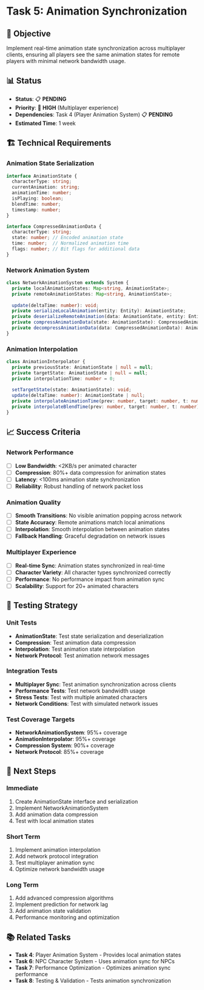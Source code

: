 # Task 5: Animation Synchronization

## 🎯 **Objective**
Implement real-time animation state synchronization across multiplayer clients, ensuring all players see the same animation states for remote players with minimal network bandwidth usage.

## 📊 **Status**
- **Status**: 📋 **PENDING**
- **Priority**: 🔵 **HIGH** (Multiplayer experience)
- **Dependencies**: Task 4 (Player Animation System) 📋 **PENDING**
- **Estimated Time**: 1 week

## 🏗️ **Technical Requirements**

### **Animation State Serialization**
```typescript
interface AnimationState {
  characterType: string;
  currentAnimation: string;
  animationTime: number;
  isPlaying: boolean;
  blendTime: number;
  timestamp: number;
}

interface CompressedAnimationData {
  characterType: string;
  state: number; // Encoded animation state
  time: number;  // Normalized animation time
  flags: number; // Bit flags for additional data
}
```

### **Network Animation System**
```typescript
class NetworkAnimationSystem extends System {
  private localAnimationStates: Map<string, AnimationState>;
  private remoteAnimationStates: Map<string, AnimationState>;
  
  update(deltaTime: number): void;
  private serializeLocalAnimation(entity: Entity): AnimationState;
  private deserializeRemoteAnimation(data: AnimationState, entity: Entity): void;
  private compressAnimationData(state: AnimationState): CompressedAnimationData;
  private decompressAnimationData(data: CompressedAnimationData): AnimationState;
}
```

### **Animation Interpolation**
```typescript
class AnimationInterpolator {
  private previousState: AnimationState | null = null;
  private targetState: AnimationState | null = null;
  private interpolationTime: number = 0;
  
  setTargetState(state: AnimationState): void;
  update(deltaTime: number): AnimationState | null;
  private interpolateAnimationTime(prev: number, target: number, t: number): number;
  private interpolateBlendTime(prev: number, target: number, t: number): number;
}
```

## 📈 **Success Criteria**

### **Network Performance**
- [ ] **Low Bandwidth**: <2KB/s per animated character
- [ ] **Compression**: 80%+ data compression for animation states
- [ ] **Latency**: <100ms animation state synchronization
- [ ] **Reliability**: Robust handling of network packet loss

### **Animation Quality**
- [ ] **Smooth Transitions**: No visible animation popping across network
- [ ] **State Accuracy**: Remote animations match local animations
- [ ] **Interpolation**: Smooth interpolation between animation states
- [ ] **Fallback Handling**: Graceful degradation on network issues

### **Multiplayer Experience**
- [ ] **Real-time Sync**: Animation states synchronized in real-time
- [ ] **Character Variety**: All character types synchronized correctly
- [ ] **Performance**: No performance impact from animation sync
- [ ] **Scalability**: Support for 20+ animated characters

## 🧪 **Testing Strategy**

### **Unit Tests**
- **AnimationState**: Test state serialization and deserialization
- **Compression**: Test animation data compression
- **Interpolation**: Test animation state interpolation
- **Network Protocol**: Test animation network messages

### **Integration Tests**
- **Multiplayer Sync**: Test animation synchronization across clients
- **Performance Tests**: Test network bandwidth usage
- **Stress Tests**: Test with multiple animated characters
- **Network Conditions**: Test with simulated network issues

### **Test Coverage Targets**
- **NetworkAnimationSystem**: 95%+ coverage
- **AnimationInterpolator**: 95%+ coverage
- **Compression System**: 90%+ coverage
- **Network Protocol**: 85%+ coverage

## 🚀 **Next Steps**

### **Immediate**
1. Create AnimationState interface and serialization
2. Implement NetworkAnimationSystem
3. Add animation data compression
4. Test with local animation states

### **Short Term**
1. Implement animation interpolation
2. Add network protocol integration
3. Test multiplayer animation sync
4. Optimize network bandwidth usage

### **Long Term**
1. Add advanced compression algorithms
2. Implement prediction for network lag
3. Add animation state validation
4. Performance monitoring and optimization

## 📚 **Related Tasks**
- **Task 4**: Player Animation System - Provides local animation states
- **Task 6**: NPC Character System - Uses animation sync for NPCs
- **Task 7**: Performance Optimization - Optimizes animation sync performance
- **Task 8**: Testing & Validation - Tests animation synchronization 
